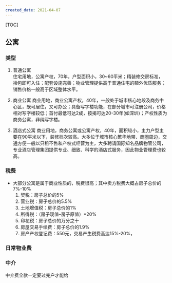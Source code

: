 ```yaml
---
created_date: 2021-04-07
---
```


[TOC]

## 公寓

### 类型

1. 普通公寓\
   住宅用地，公寓产权，70年，户型面积小，30~60平米；精装修交房标准，拎包即可入住；配套设施完善；物业管理提供高于普通住宅的额外优质服务；销售价格一般高于区域整体水平。

2. 商业公寓
   商业用地，商业公寓产权，40年，一般处于城市核心地段及商务中心区，既可居住，又可办公；具备写字楼功能，在部分城市可注册公司，价格相对写字楼较低；首付最低可达2成，按揭可达20-30年(如深圳)；产权性质为商务公寓，非纯写字楼。

3. 酒店式公寓
   商业用地，商务公寓或公寓产权，40年，面积较小，主力户型主要在90平米以下，装修档次较高。大多位于城市核心繁华地带、商圈周边，交通方便一般以只租不售和产权式经营为主，大多聘请国际知名品牌物管公司，专业酒店管理集团提供专业、细致、科学的酒店式服务，因此物业管理费也较高。

### 税费

- 大部分公寓是属于商业性质的，税费很高；其中卖方税费大概占房子总价的7%-10%
  1. 契税：房子总价的5%
  2. 营业税：房子总价的5.5%
  3. 土地增值税：房子总价的1%
  4. 所得税：（房子现值–房子原值）\*20%
  5. 印花税：房子总价的万分之十
  6. 房屋交易手续费：房子总价的1.9%
  7. 房产产权登记费：550元，交易产生税费高达15%-20%，

### 日常物业费

### 中介

中介费全款一定要过完户才能给
